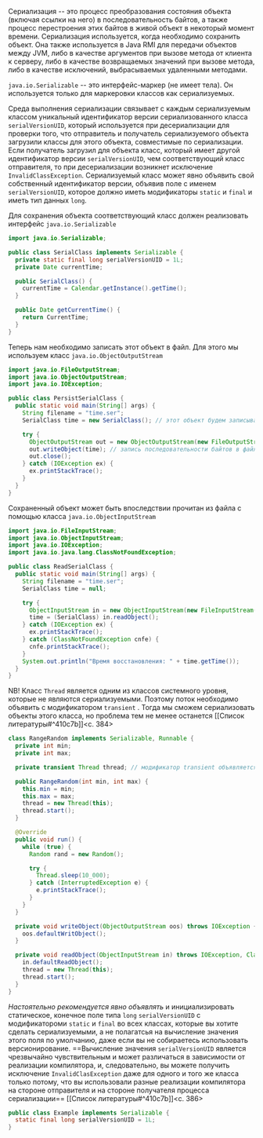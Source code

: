 Сериализация -- это процесс преобразования состояния объекта (включая ссылки на него) в последовательность байтов, а также процесс перестроения этих байтов в живой объект в некоторый момент времени. Сериализация используется, когда необходимо сохранить объект. Она также используется в Java RMI для передачи объектов между JVM, либо в качестве аргументов при вызове метода от клиента к серверу, либо в качестве возвращаемых значений при вызове метода, либо в качестве исключений, выбрасываемых удаленными методами.

`java.io.Serializable` -- это интерфейс-маркер (не имеет тела). Он используется только для маркеровки классов как сериализуемых. 

Среда выполнения сериализации связывает с каждым сериализуемым классом уникальный идентификатор версии сериализованного класса `serialVersionUID`, который используется при десериализации для проверки того, что отправитель и получатель сериализуемого объекта загрузили классы для этого объекта, совместимые по сериализации. Если получатель загрузил для объекта класс, который имеет другой идентификатор версии `serialVersionUID`, чем соответствующий класс отправителя, то при десериализации возникнет исключение `InvalidClassException`. Сериализуемый класс может явно объявить свой собственный идентификатор версии, объявив поле с именем `serialVersionUID`, которое должно иметь модификаторы `static` и `final` и иметь тип данных `long`.

Для сохранения объекта соответствующий класс должен реализовать интерфейс `java.io.Serializable`
```java
import java.io.Serializable;

public class SerialClass implements Serializable {
  private static final long serialVersionUID = 1L;
  private Date currentTime;

  public SerialClass() {
    currentTime = Calendar.getInstance().getTime();
  }

  public Date getCurrentTime() {
    return CurrentTime;
  }
}
```

Теперь нам необходимо записать этот объект в файл. Для этого мы используем класс `java.io.ObjectOutputStream`
```java
import java.io.FileOutputStream;
import java.io.ObjectOutputStream;
import java.io.IOException;

public class PersistSerialClass {
  public static void main(String[] args) {
    String filename = "time.ser";
	SerialClass time = new SerialClass(); // этот объект будем записывать в файл

    try {
	  ObjectOutputStream out = new ObjectOutputStream(new FileOutputStream(filename));
	  out.writeObject(time); // запись последовательности байтов в файл
	  out.close();
    } catch (IOException ex) {
	  ex.printStackTrace();
    }
  }
}
```

Сохраненный объект может быть впоследствии прочитан из файла с помощью класса `java.io.ObjectInputStream`
```java
import java.io.FileInputStream;
import java.io.ObjectInputStream;
import java.io.IOException;
import java.io.java.lang.ClassNotFoundException;

public class ReadSerialClass {
  public static void main(String[] args) {
    String filename = "time.ser";
    SerialClass time = null;

    try {
	  ObjectInputStream in = new ObjectInputStream(new FileInputStream(filenanme));
	  time = (SerialClass) in.readObject();
    } catch (IOException ex) {
	  ex.printStackTrace();
    } catch (ClassNotFoundException cnfe) {
	  cnfe.printStackTrace();
    }
	System.out.println("Время восстановления: " + time.getTime());
  }
}
```

NB! Класс `Thread` является одним из классов системного уровня, которые не являются сериализуемыми. Поэтому поток необходимо объявить с модификатором `transient` . Тогда мы сможем сериализовать объекты этого класса, но проблема тем не менее останется [[Список литературы#^410c7b]]<c. 384>
```java
class RangeRandom implements Serializable, Runnable {
  private int min;
  private int max;

  private transient Thread thread; // модификатор transient объявляется с любым полем, которое либо не может быть сериализовано, например, Thread, либо которое вы не хотите сериализовать

  public RangeRandom(int min, int max) {
    this.min = min;
    this.max = max;
    thread = new Thread(this);
    thread.start();
  }

  @Override
  public void run() {
    while (true) {
	  Random rand = new Random();

      try {
	    Thread.sleep(10_000);
      } catch (InterruptedException e) {
	    e.printStackTrace();
      }
    }
  }

  private void writeObject(ObjectOutputStream oos) throws IOException {
    oos.defaultWritObject();
  }

  private void readObject(ObjectInputStream in) throws IOException, ClassNotFoundException {
    in.defaultReadObject();
    thread = new Thread(this);
    thread.start();
  }
}
```

_Настоятельно рекомендуется явно объявлять_ и инициализировать статическое, конечное поле типа `long` `serialVersionUID` с модификатороми `static` и `final` во всех классах, которые вы хотите сделать сериализуемыми, а не полагатсья на вычисление значения этого поля по умолчанию, даже если вы не собираетесь использовать версионирование. ==Вычисление значения `serialVersionUID` является чрезвычайно чувствительным и может различаться в зависимости от реализации компилятора, и, следовательно, вы можете получить исключение `InvalidClasException` даже для одного и того же класса только потому, что вы использовали разные реализации компилятора на стороне отправителя и на стороне получателя процесса сериализации== [[Список литературы#^410c7b]]<c. 386>
```java
public class Example implements Serializable {
  static final long serialVersionUID = 1L;
}
```
